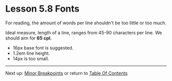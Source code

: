 # Lesson 5.8 Fonts

For reading, the amount of words per line shouldn't be too little or too much. 

Ideal measure, length of a line, ranges from 45-90 characters per line. We should aim for **65 cpl.**

- 16px base font is suggested. 
- 1.2em line height.
- 14px is too small.

- - -
Next up: [Minor Breakpoints](ND024_Part2_Lesson05_09.md) or return to [Table Of Contents](./ND024_TableOfContents.md)
